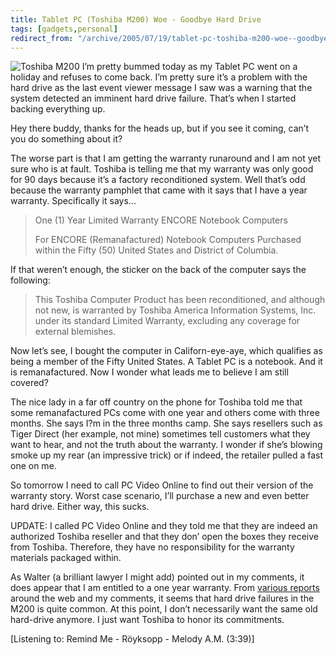 ```yaml
---
title: Tablet PC (Toshiba M200) Woe - Goodbye Hard Drive
tags: [gadgets,personal]
redirect_from: "/archive/2005/07/19/tablet-pc-toshiba-m200-woe--goodbye-hard-drive.aspx/"
---
```


![Toshiba M200](https://haacked.com/images/m200.jpg) I’m pretty bummed
today as my Tablet PC went on a holiday and refuses to come back. I’m
pretty sure it’s a problem with the hard drive as the last event viewer
message I saw was a warning that the system detected an imminent hard
drive failure. That’s when I started backing everything up.

Hey there buddy, thanks for the heads up, but if you see it coming,
can’t you do something about it?

The worse part is that I am getting the warranty runaround and I am not
yet sure who is at fault. Toshiba is telling me that my warranty was
only good for 90 days because it’s a factory reconditioned system. Well
that’s odd because the warranty pamphlet that came with it says that I
have a year warranty. Specifically it says...

> One (1) Year Limited Warranty ENCORE Notebook Computers
>
> For ENCORE (Remanafactured) Notebook Computers Purchased within the
> Fifty (50) United States and District of Columbia.

If that weren’t enough, the sticker on the back of the computer says the
following:

> This Toshiba Computer Product has been reconditioned, and although not
> new, is warranted by Toshiba America Information Systems, Inc. under
> its standard Limited Warranty, excluding any coverage for external
> blemishes.

Now let’s see, I bought the computer in Californ-eye-aye, which
qualifies as being a member of the Fifty United States. A Tablet PC is a
notebook. And it is remanafactured. Now I wonder what leads me to
believe I am still covered?

The nice lady in a far off country on the phone for Toshiba told me that
some remanafactured PCs come with one year and others come with three
months. She says I?m in the three months camp. She says resellers such
as Tiger Direct (her example, not mine) sometimes tell customers what
they want to hear, and not the truth about the warranty. I wonder if
she’s blowing smoke up my rear (an impressive trick) or if indeed, the
retailer pulled a fast one on me.

So tomorrow I need to call PC Video Online to find out their version of
the warranty story. Worst case scenario, I’ll purchase a new and even
better hard drive. Either way, this sucks.

UPDATE: I called PC Video Online and they told me that they are indeed
an authorized Toshiba reseller and that they don’ open the boxes they
receive from Toshiba. Therefore, they have no responsibility for the
warranty materials packaged within.

As Walter (a brilliant lawyer I might add) pointed out in my comments,
it does appear that I am entitled to a one year warranty. From [various
reports](http://www.tabletpcbuzz.com/forum/topic.asp?TOPIC_ID=25443)
around the web and my comments, it seems that hard drive failures in the
M200 is quite common. At this point, I don’t necessarily want the same
old hard-drive anymore. I just want Toshiba to honor its commitments.

[Listening to: Remind Me - Röyksopp - Melody A.M. (3:39)]

